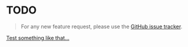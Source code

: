 # TODO

> For any new feature request, please use the [GitHub issue tracker](https://github.com/Juanrach/ol-usal-tidop/issues).

[Test something like that...](https://www.witchernetflix.com/)